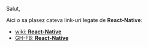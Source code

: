 Salut,

Aici o sa plasez cateva link-uri legate de **React-Native**:

 - [wiki: **React-Native**](https://en.wikipedia.org/wiki/React_Native)
 - [GH-FB: **React-Native**](https://github.com/facebook/react-native)
